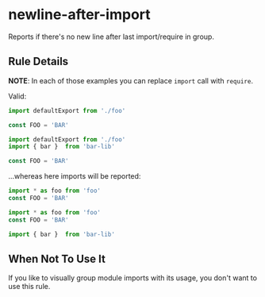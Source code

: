 # newline-after-import

Reports if there's no new line after last import/require in group.

## Rule Details

**NOTE**: In each of those examples you can replace `import` call with `require`.

Valid:

```js
import defaultExport from './foo'

const FOO = 'BAR'
```

```js
import defaultExport from './foo'
import { bar }  from 'bar-lib'

const FOO = 'BAR'
```

...whereas here imports will be reported:

```js
import * as foo from 'foo'
const FOO = 'BAR'
```

```js
import * as foo from 'foo'
const FOO = 'BAR'

import { bar }  from 'bar-lib'
```

## When Not To Use It

If you like to visually group module imports with its usage, you don't want to use this rule.
